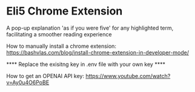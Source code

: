 # Eli5 Chrome Extension
A pop-up explanation 'as if you were five' for any highlighted term, facilitating a smoother reading experience

How to manually install a chrome extension: https://bashvlas.com/blog/install-chrome-extension-in-developer-mode/




**** Replace the exisitng key in .env file with your own key ****

How to get an OPENAI API key: https://www.youtube.com/watch?v=Ay0u4O6PoBE
